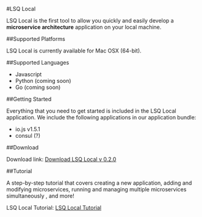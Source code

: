 #LSQ Local

LSQ Local is the first tool to allow you quickly and easily develop a **microservice architecture** application on your local machine.

##Supported Platforms

LSQ Local is currently available for Mac OSX (64-bit).

##Supported Languages

- Javascript
- Python (coming soon)
- Go (coming soon)

##Getting Started

Everything that you need to get started is included in the LSQ Local application. We include the following applications in our application bundle:

- io.js v1.5.1
- consul (?)

##Download

Download link: [Download LSQ Local v 0.2.0]

##Tutorial

A step-by-step tutorial that covers creating a new application, adding and modifying microservices, running and managing multiple microservices simultaneously , and more!

LSQ Local Tutorial: [LSQ Local Tutorial] 

[Download LSQ Local v 0.2.0]: https://lsq.io/#local
[LSQ Local Tutorial]: https://lsq.io
